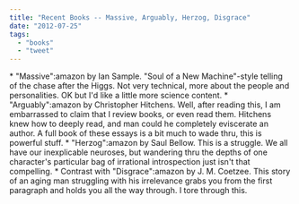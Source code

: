 ```yaml
---
title: "Recent Books -- Massive, Arguably, Herzog, Disgrace"
date: "2012-07-25"
tags: 
  - "books"
  - "tweet"
---
```


\* "Massive":amazon by Ian Sample. "Soul of a New Machine"-style telling of the chase after the Higgs. Not very technical, more about the people and personalities. OK but I'd like a little more science content. \* "Arguably":amazon by Christopher Hitchens. Well, after reading this, I am embarrassed to claim that I review books, or even read them. Hitchens knew how to deeply read, and man could he completely eviscerate an author. A full book of these essays is a bit much to wade thru, this is powerful stuff. \* "Herzog":amazon by Saul Bellow. This is a struggle. We all have our inexplicable neuroses, but wandering thru the depths of one character's particular bag of irrational introspection just isn't that compelling. \* Contrast with "Disgrace":amazon by J. M. Coetzee. This story of an aging man struggling with his irrelevance grabs you from the first paragraph and holds you all the way through. I tore through this.
